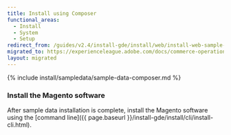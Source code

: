 ```yaml
---
title: Install using Composer
functional_areas:
  - Install
  - System
  - Setup
redirect_from: /guides/v2.4/install-gde/install/web/install-web-sample-data-composer.html
migrated_to: https://experienceleague.adobe.com/docs/commerce-operations/installation-guide/next-steps/sample-data/composer-packages.html
layout: migrated
---
```


{% include install/sampledata/sample-data-composer.md %}

### Install the Magento software

After sample data installation is complete, install the Magento software using the [command line]({{ page.baseurl }}/install-gde/install/cli/install-cli.html).
